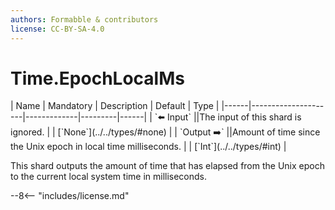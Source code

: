 ```yaml
---
authors: Formabble & contributors
license: CC-BY-SA-4.0
---
```



# Time.EpochLocalMs

<div class="sh-parameters" markdown="1">
| Name | Mandatory | Description | Default | Type |
|------|---------------------|-------------|---------|------|
| `⬅️ Input` ||The input of this shard is ignored. | | [`None`](../../types/#none) |
| `Output ➡️` ||Amount of time since the Unix epoch in local time milliseconds. | | [`Int`](../../types/#int) |

</div>

This shard outputs the amount of time that has elapsed from the Unix epoch to the current local system time in milliseconds.

--8<-- "includes/license.md"

